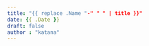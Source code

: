 ```yaml
---
title: "{{ replace .Name "-" " " | title }}"
date: {{ .Date }}
draft: false
author : "katana"
---
```


